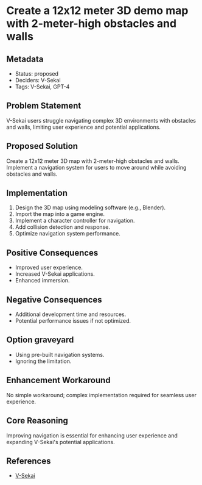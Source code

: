 # Create a 12x12 meter 3D demo map with 2-meter-high obstacles and walls

## Metadata

- Status: proposed
- Deciders: V-Sekai
- Tags: V-Sekai, GPT-4

## Problem Statement

V-Sekai users struggle navigating complex 3D environments with obstacles and walls, limiting user experience and potential applications.

## Proposed Solution

Create a 12x12 meter 3D map with 2-meter-high obstacles and walls. Implement a navigation system for users to move around while avoiding obstacles and walls.

## Implementation

1. Design the 3D map using modeling software (e.g., Blender).
2. Import the map into a game engine.
3. Implement a character controller for navigation.
4. Add collision detection and response.
5. Optimize navigation system performance.

## Positive Consequences

- Improved user experience.
- Increased V-Sekai applications.
- Enhanced immersion.

## Negative Consequences

- Additional development time and resources.
- Potential performance issues if not optimized.

## Option graveyard

- Using pre-built navigation systems.
- Ignoring the limitation.

## Enhancement Workaround

No simple workaround; complex implementation required for seamless user experience.

## Core Reasoning

Improving navigation is essential for enhancing user experience and expanding V-Sekai's potential applications.

## References

- [V-Sekai](https://v-sekai.org/)
